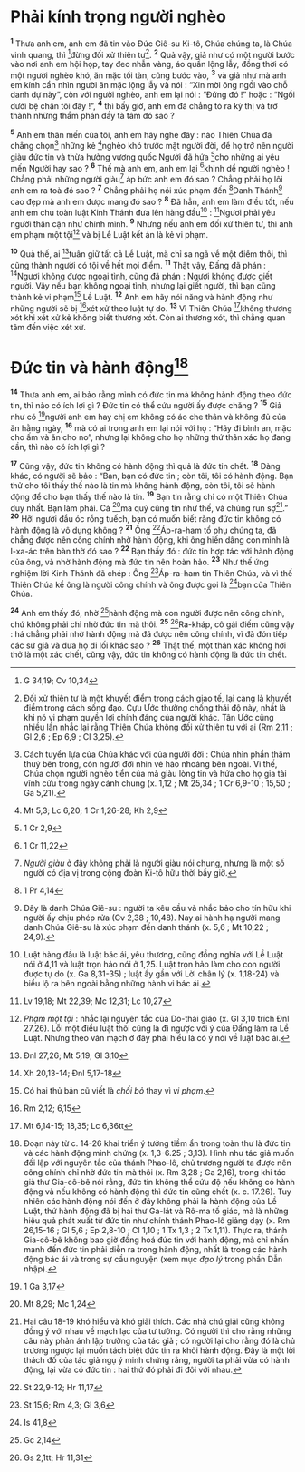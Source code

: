 # Phải kính trọng người nghèo
<sup><b>1</b></sup> Thưa anh em, anh em đã tin vào Đức Giê-su Ki-tô, Chúa chúng ta, là Chúa vinh quang, thì [^1*]đừng đối xử thiên tư[^1]. <sup><b>2</b></sup> Quả vậy, giả như có một người bước vào nơi anh em hội họp, tay đeo nhẫn vàng, áo quần lộng lẫy, đồng thời có một người nghèo khó, ăn mặc tồi tàn, cũng bước vào, <sup><b>3</b></sup> và giả như mà anh em kính cẩn nhìn người ăn mặc lộng lẫy và nói : “Xin mời ông ngồi vào chỗ danh dự này”, còn với người nghèo, anh em lại nói : “Đứng đó !” hoặc : “Ngồi dưới bệ chân tôi đây !”, <sup><b>4</b></sup> thì bấy giờ, anh em đã chẳng tỏ ra kỳ thị và trở thành những thẩm phán đầy tà tâm đó sao ?

<sup><b>5</b></sup> Anh em thân mến của tôi, anh em hãy nghe đây : nào Thiên Chúa đã chẳng chọn[^2] những kẻ [^2*]nghèo khó trước mặt người đời, để họ trở nên người giàu đức tin và thừa hưởng vương quốc Người đã hứa [^3*]cho những ai yêu mến Người hay sao ? <sup><b>6</b></sup> Thế mà anh em, anh em lại [^4*]khinh dể người nghèo ! Chẳng phải những người giàu[^3] áp bức anh em đó sao ? Chẳng phải họ lôi anh em ra toà đó sao ? <sup><b>7</b></sup> Chẳng phải họ nói xúc phạm đến [^5*]Danh Thánh[^4] cao đẹp mà anh em được mang đó sao ? <sup><b>8</b></sup> Đã hẳn, anh em làm điều tốt, nếu anh em chu toàn luật Kinh Thánh đưa lên hàng đầu[^5] : [^6*]Ngươi phải yêu người thân cận như chính mình. <sup><b>9</b></sup> Nhưng nếu anh em đối xử thiên tư, thì anh em phạm một tội[^6] và bị Lề Luật kết án là kẻ vi phạm.

<sup><b>10</b></sup> Quả thế, ai [^7*]tuân giữ tất cả Lề Luật, mà chỉ sa ngã về một điểm thôi, thì cũng thành người có tội về hết mọi điểm. <sup><b>11</b></sup> Thật vậy, Đấng đã phán : [^8*]Ngươi không được ngoại tình, cũng đã phán : Ngươi không được giết người. Vậy nếu bạn không ngoại tình, nhưng lại giết người, thì bạn cũng thành kẻ vi phạm[^7] Lề Luật. <sup><b>12</b></sup> Anh em hãy nói năng và hành động như những người sẽ bị [^9*]xét xử theo luật tự do. <sup><b>13</b></sup> Vì Thiên Chúa [^10*]không thương xót khi xét xử kẻ không biết thương xót. Còn ai thương xót, thì chẳng quan tâm đến việc xét xử.

# Đức tin và hành động[^8]
<sup><b>14</b></sup> Thưa anh em, ai bảo rằng mình có đức tin mà không hành động theo đức tin, thì nào có ích lợi gì ? Đức tin có thể cứu người ấy được chăng ? <sup><b>15</b></sup> Giả như có [^11*]người anh em hay chị em không có áo che thân và không đủ của ăn hằng ngày, <sup><b>16</b></sup> mà có ai trong anh em lại nói với họ : “Hãy đi bình an, mặc cho ấm và ăn cho no”, nhưng lại không cho họ những thứ thân xác họ đang cần, thì nào có ích lợi gì ?

<sup><b>17</b></sup> Cũng vậy, đức tin không có hành động thì quả là đức tin chết. <sup><b>18</b></sup> Đàng khác, có người sẽ bảo : “Bạn, bạn có đức tin ; còn tôi, tôi có hành động. Bạn thử cho tôi thấy thế nào là tin mà không hành động, còn tôi, tôi sẽ hành động để cho bạn thấy thế nào là tin. <sup><b>19</b></sup> Bạn tin rằng chỉ có một Thiên Chúa duy nhất. Bạn làm phải. Cả [^12*]ma quỷ cũng tin như thế, và chúng run sợ[^9].” <sup><b>20</b></sup> Hỡi người đầu óc rỗng tuếch, bạn có muốn biết rằng đức tin không có hành động là vô dụng không ? <sup><b>21</b></sup> Ông [^13*]Áp-ra-ham tổ phụ chúng ta, đã chẳng được nên công chính nhờ hành động, khi ông hiến dâng con mình là I-xa-ác trên bàn thờ đó sao ? <sup><b>22</b></sup> Bạn thấy đó : đức tin hợp tác với hành động của ông, và nhờ hành động mà đức tin nên hoàn hảo. <sup><b>23</b></sup> Như thế ứng nghiệm lời Kinh Thánh đã chép : Ông [^14*]Áp-ra-ham tin Thiên Chúa, và vì thế Thiên Chúa kể ông là người công chính và ông được gọi là [^15*]bạn của Thiên Chúa.

<sup><b>24</b></sup> Anh em thấy đó, nhờ [^16*]hành động mà con người được nên công chính, chứ không phải chỉ nhờ đức tin mà thôi. <sup><b>25</b></sup> [^17*]Ra-kháp, cô gái điếm cũng vậy : há chẳng phải nhờ hành động mà đã được nên công chính, vì đã đón tiếp các sứ giả và đưa họ đi lối khác sao ? <sup><b>26</b></sup> Thật thế, một thân xác không hơi thở là một xác chết, cũng vậy, đức tin không có hành động là đức tin chết.

[^1]: Đối xử thiên tư là một khuyết điểm trong cách giao tế, lại càng là khuyết điểm trong cách sống đạo. Cựu Ước thường chống thái độ này, nhất là khi nó vi phạm quyền lợi chính đáng của người khác. Tân Ước cũng nhiều lần nhắc lại rằng Thiên Chúa không đối xử thiên tư với ai (Rm 2,11 ; Gl 2,6 ; Ep 6,9 ; Cl 3,25).
[^2]: Cách tuyển lựa của Chúa khác với của người đời : Chúa nhìn phần thâm thuý bên trong, còn người đời nhìn vẻ hào nhoáng bên ngoài. Vì thế, Chúa chọn người nghèo tiền của mà giàu lòng tin và hứa cho họ gia tài vĩnh cửu trong ngày cánh chung (x. 1,12 ; Mt 25,34 ; 1 Cr 6,9-10 ; 15,50 ; Ga 5,21).
[^3]: <i>Người giàu</i> ở đây không phải là người giàu nói chung, nhưng là một số người có địa vị trong cộng đoàn Ki-tô hữu thời bấy giờ.
[^4]: Đây là danh Chúa Giê-su : người ta kêu cầu và nhắc bảo cho tín hữu khi người ấy chịu phép rửa (Cv 2,38 ; 10,48). Nay ai hành hạ người mang danh Chúa Giê-su là xúc phạm đến danh thánh (x. 5,6 ; Mt 10,22 ; 24,9).
[^5]: Luật hàng đầu là luật bác ái, yêu thương, cũng đồng nghĩa với Lề Luật nói ở 4,11 và luật trọn hảo nói ở 1,25. Luật trọn hảo làm cho con người được tự do (x. Ga 8,31-35) ; luật ấy gần với Lời chân lý (x. 1,18-24) và biểu lộ ra bên ngoài bằng những hành vi bác ái.
[^6]: <i>Phạm một tội </i> : nhắc lại nguyên tắc của Do-thái giáo (x. Gl 3,10 trích Đnl 27,26). Lỗi một điều luật thôi cũng là đi ngược với ý của Đấng làm ra Lề Luật. Nhưng theo văn mạch ở đây phải hiểu là có ý nói về luật bác ái.
[^7]: Có hai thủ bản cũ viết là <i>chối bỏ</i> thay vì <i>vi phạm</i>.
[^8]: Đoạn này từ c. 14-26 khai triển ý tưởng tiềm ẩn trong toàn thư là đức tin và các hành động minh chứng (x. 1,3-6.25 ; 3,13). Hình như tác giả muốn đối lập với nguyên tắc của thánh Phao-lô, chủ trương người ta được nên công chính chỉ nhờ đức tin mà thôi (x. Rm 3,28 ; Ga 2,16), trong khi tác giả thư Gia-cô-bê nói rằng, đức tin không thể cứu độ nếu không có hành động và nếu không có hành động thì đức tin cũng chết (x. c. 17.26). Tuy nhiên các hành động nói đến ở đây không phải là hành động của Lề Luật, thứ hành động đã bị hai thư Ga-lát và Rô-ma tố giác, mà là những hiệu quả phát xuất từ đức tin như chính thánh Phao-lô giảng dạy (x. Rm 26,15-16 ; Gl 5,6 ; Ep 2,8-10 ; Cl 1,10 ; 1 Tx 1,3 ; 2 Tx 1,11). Thực ra, thánh Gia-cô-bê không bao giờ đồng hoá đức tin với hành động, mà chỉ nhấn mạnh đến đức tin phải diễn ra trong hành động, nhất là trong các hành động bác ái và trong sự cầu nguyện (xem mục <i>đạo lý</i> trong phần Dẫn nhập).
[^9]: Hai câu 18-19 khó hiểu và khó giải thích. Các nhà chú giải cũng không đồng ý với nhau về mạch lạc của tư tưởng. Có người thì cho rằng những câu này phản ánh lập trường của tác giả ; có người lại cho rằng đó là chủ trương ngược lại muốn tách biệt đức tin ra khỏi hành động. Đây là một lời thách đố của tác giả ngụ ý minh chứng rằng, người ta phải vừa có hành động, lại vừa có đức tin : hai thứ đó phải đi đôi với nhau.
[^1*]: G 34,19; Cv 10,34
[^2*]: Mt 5,3; Lc 6,20; 1 Cr 1,26-28; Kh 2,9
[^3*]: 1 Cr 2,9
[^4*]: 1 Cr 11,22
[^5*]: 1 Pr 4,14
[^6*]: Lv 19,18; Mt 22,39; Mc 12,31; Lc 10,27
[^7*]: Đnl 27,26; Mt 5,19; Gl 3,10
[^8*]: Xh 20,13-14; Đnl 5,17-18
[^9*]: Rm 2,12; 6,15
[^10*]: Mt 6,14-15; 18,35; Lc 6,36tt
[^11*]: 1 Ga 3,17
[^12*]: Mt 8,29; Mc 1,24
[^13*]: St 22,9-12; Hr 11,17
[^14*]: St 15,6; Rm 4,3; Gl 3,6
[^15*]: Is 41,8
[^16*]: Gc 2,14
[^17*]: Gs 2,1tt; Hr 11,31
